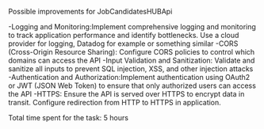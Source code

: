 Possible improvements for JobCandidatesHUBApi

-Logging and Monitoring:Implement comprehensive logging and monitoring to track application performance and identify bottlenecks. Use a cloud provider for logging, Datadog for example or something similar
-CORS (Cross-Origin Resource Sharing): Configure CORS policies to control which domains can access the API
-Input Validation and Sanitization: Validate and sanitize all inputs to prevent SQL injection, XSS, and other injection attacks
-Authentication and Authorization:Implement authentication using OAuth2 or JWT (JSON Web Token) to ensure that only authorized users can access the API
-HTTPS: Ensure the API is served over HTTPS to encrypt data in transit. Configure redirection from HTTP to HTTPS in application.


Total time spent for the task: 5 hours

